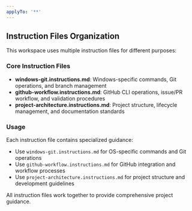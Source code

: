```yaml
---
applyTo: '**'
---
```


## Instruction Files Organization

This workspace uses multiple instruction files for different purposes:

### Core Instruction Files

- **windows-git.instructions.md**: Windows-specific commands, Git operations, and branch management
- **github-workflow.instructions.md**: GitHub CLI operations, issue/PR workflow, and validation
  procedures
- **project-architecture.instructions.md**: Project structure, lifecycle management, and
  documentation standards

### Usage

Each instruction file contains specialized guidance:

- Use `windows-git.instructions.md` for OS-specific commands and Git operations
- Use `github-workflow.instructions.md` for GitHub integration and workflow processes
- Use `project-architecture.instructions.md` for project structure and development guidelines

All instruction files work together to provide comprehensive project guidance.
